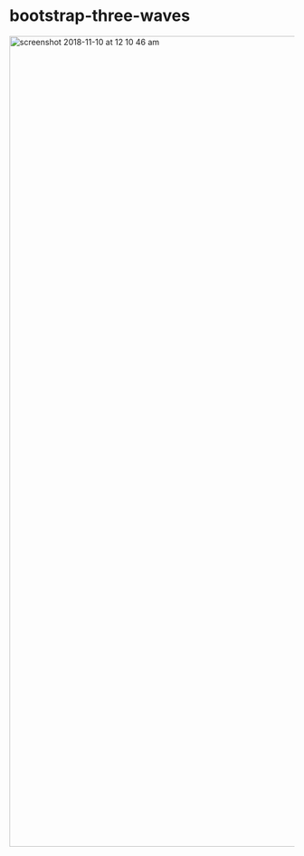 # bootstrap-three-waves

<img width="1432" alt="screenshot 2018-11-10 at 12 10 46 am" src="https://user-images.githubusercontent.com/20675885/48281639-281f8780-e47d-11e8-8fd3-a328db4377cd.png">

